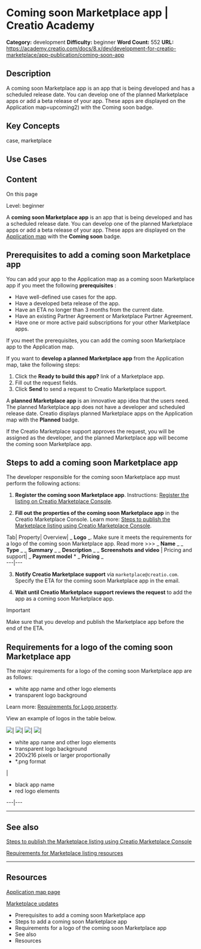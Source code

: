 # Coming soon Marketplace app | Creatio Academy

**Category:** development **Difficulty:** beginner **Word Count:** 552 **URL:**
https://academy.creatio.com/docs/8.x/dev/development-for-creatio-marketplace/app-publication/coming-soon-app

## Description

A coming soon Marketplace app is an app that is being developed and has a
scheduled release date. You can develop one of the planned Marketplace apps or
add a beta release of your app. These apps are displayed on the Application
map=upcoming2) with the Coming soon badge.

## Key Concepts

case, marketplace

## Use Cases

## Content

On this page

Level: beginner

A **coming soon Marketplace app** is an app that is being developed and has a
scheduled release date. You can develop one of the planned Marketplace apps or
add a beta release of your app. These apps are displayed on the
[Application map](https://marketplace.creatio.com/catalog?f%5B0%5D=upcoming:1&f%5B1%5D=upcoming:2)
with the **Coming soon** badge.

## Prerequisites to add a coming soon Marketplace app​

You can add your app to the Application map as a coming soon Marketplace app if
you meet the following **prerequisites** :

- Have well-defined use cases for the app.
- Have a developed beta release of the app.
- Have an ETA no longer than 3 months from the current date.
- Have an existing Partner Agreement or Marketplace Partner Agreement.
- Have one or more active paid subscriptions for your other Marketplace apps.

If you meet the prerequisites, you can add the coming soon Marketplace app to
the Application map.

If you want to **develop a planned Marketplace app** from the Application map,
take the following steps:

1. Click the **Ready to build this app?** link of a Marketplace app.
2. Fill out the request fields.
3. Click **Send** to send a request to Creatio Marketplace support.

A **planned Marketplace app** is an innovative app idea that the users need. The
planned Marketplace app does not have a developer and scheduled release date.
Creatio displays planned Marketplace apps on the Application map with the
**Planned** badge.

If the Creatio Marketplace support approves the request, you will be assigned as
the developer, and the planned Marketplace app will become the coming soon
Marketplace app.

## Steps to add a coming soon Marketplace app​

The developer responsible for the coming soon Marketplace app must perform the
following actions:

1. **Register the coming soon Marketplace app**. Instructions:
   [Register the listing on Creatio Marketplace Console](https://academy.creatio.com/documents?id=15957&anchor=title-2399-1).

2. **Fill out the properties of the coming soon Marketplace app** in the Creatio
   Marketplace Console. Learn more:
   [Steps to publish the Marketplace listing using Creatio Marketplace Console](https://academy.creatio.com/documents?id=15957).

Tab| Property| Overview| _ **Logo** _. Make sure it meets the requirements for a
logo of the coming soon Marketplace app. Read more >>> _ **Name** _ _ **Type** _
_ **Summary** _ _ **Description** _ _ **Screenshots and video** | Pricing and
support| _ **Payment model** \* _ **Pricing** _  
---|---

3. **Notify Creatio Marketplace support** via `marketplace@creatio.com`. Specify
   the ETA for the coming soon Marketplace app in the email.

4. **Wait until Creatio Marketplace support reviews the request** to add the app
   as a coming soon Marketplace app.

Important

Make sure that you develop and publish the Marketplace app before the end of the
ETA.

## Requirements for a logo of the coming soon Marketplace app​

The major requirements for a logo of the coming soon Marketplace app are as
follows:

- white app name and other logo elements
- transparent logo background

Learn more:
[Requirements for Logo property](https://academy.creatio.com/documents?id=15008&anchor=title-4007-4).

View an example of logos in the table below.

![](https://academy.creatio.com/sites/default/files/documentation/sdk/ru/BPMonlineWebSDK/Screenshots/Common/right.png)|
![](https://academy.creatio.com/sites/default/files/documentation/sdk/ru/BPMonlineWebSDK/Screenshots/Common/Wrong.png)|
![](https://academy.creatio.com/sites/default/files/documentation/sdk/ru/BPMonlineWebSDK/Screenshots/LogoExamples/8.0/scr_correct_logo.png)|
![](https://academy.creatio.com/sites/default/files/documentation/sdk/ru/BPMonlineWebSDK/Screenshots/LogoExamples/8.0/scr_incorrect_logo.png)|

- white app name and other logo elements
- transparent logo background
- 200x216 pixels or larger proportionally
- \*.png format

|

- black app name
- red logo elements

---|---

---

## See also​

[Steps to publish the Marketplace listing using Creatio Marketplace Console](https://academy.creatio.com/documents?id=15957)

[Requirements for Marketplace listing resources](https://academy.creatio.com/documents?id=15008)

---

## Resources​

[Application map page](https://marketplace.creatio.com/catalog?f%5B0%5D=upcoming:1&f%5B1%5D=upcoming:2)

[Marketplace updates](https://academy.creatio.com/docs/8.x/dev/development-for-creatio-marketplace/category/marketplace-updates)

- Prerequisites to add a coming soon Marketplace app
- Steps to add a coming soon Marketplace app
- Requirements for a logo of the coming soon Marketplace app
- See also
- Resources

